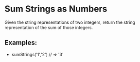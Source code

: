 <h1>Sum Strings as Numbers</h1>

<p>Given the string representations of two integers, return the string representation of the sum of those integers.</p>
<h2>Examples:</h2>

<ul>
<li>sumStrings('1','2') // => '3'</li>
</ul>

